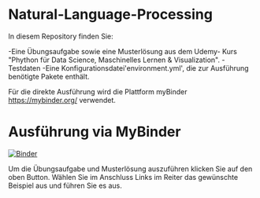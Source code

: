 # Natural-Language-Processing

In diesem Repository finden Sie:

-Eine Übungsaufgabe sowie eine Musterlösung aus dem Udemy- Kurs "Phython für Data Science, Maschinelles Lernen & Visualization".
-Testdaten
-Eine Konfigurationsdatei'environment.yml', die zur Ausführung benötigte Pakete enthält. 

Für die direkte Ausführung wird die Plattform myBinder https://mybinder.org/ verwendet.



# Ausführung via MyBinder

[![Binder](https://mybinder.org/badge_logo.svg)](https://mybinder.org/v2/gh/AlessioDalCero/Natural-Language-Processing/HEAD)

Um die Übungsaufgabe und Musterlösung auszuführen klicken Sie auf den oben Button. Wählen Sie im Anschluss Links im Reiter das gewünschte Beispiel aus und führen Sie es aus. 

